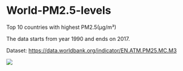# World-PM2.5-levels

Top 10 countries with highest PM2.5(µg/m³) 

The data starts from year 1990 and ends on 2017.

Dataset: https://data.worldbank.org/indicator/EN.ATM.PM25.MC.M3

![](name-of-giphy.gif)



